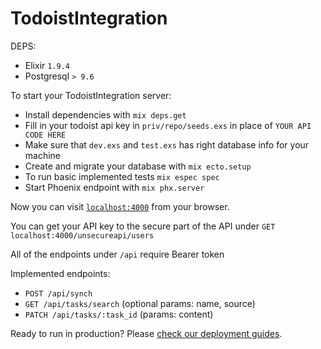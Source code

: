 # TodoistIntegration

DEPS:
* Elixir `1.9.4`
* Postgresql `> 9.6`

To start your TodoistIntegration server:

  * Install dependencies with `mix deps.get`
  * Fill in your todoist api key in `priv/repo/seeds.exs` in place of `YOUR API CODE HERE`
  * Make sure that `dev.exs` and `test.exs` has right database info for your machine
  * Create and migrate your database with `mix ecto.setup`
  * To run basic implemented tests `mix espec spec`
  * Start Phoenix endpoint with `mix phx.server`

Now you can visit [`localhost:4000`](http://localhost:4000) from your browser.

You can get your API key to the secure part of the API under `GET localhost:4000/unsecureapi/users`

All of the endpoints under `/api` require Bearer token

Implemented endpoints:

  * `POST /api/synch` 
  * `GET /api/tasks/search` (optional params: name, source) 
  * `PATCH /api/tasks/:task_id` (params: content) 


Ready to run in production? Please [check our deployment guides](https://hexdocs.pm/phoenix/deployment.html).

